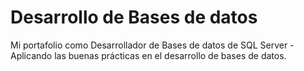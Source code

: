 # Desarrollo de Bases de datos
Mi portafolio como Desarrollador de Bases de datos de SQL Server - Aplicando las buenas prácticas en el desarrollo de bases de datos.

